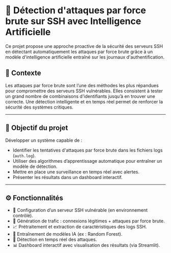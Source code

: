 # 🔐 Détection d'attaques par force brute sur SSH avec Intelligence Artificielle

Ce projet propose une approche proactive de la sécurité des serveurs SSH en détectant automatiquement les attaques par force brute grâce à un modèle d'intelligence artificielle entraîné sur les journaux d'authentification.

## 📌 Contexte

Les attaques par force brute sont l’une des méthodes les plus répandues pour compromettre des serveurs SSH vulnérables. Elles consistent à tester un grand nombre de combinaisons d'identifiants jusqu’à en trouver une correcte. Une détection intelligente et en temps réel permet de renforcer la sécurité des systèmes critiques.

---

## 🧠 Objectif du projet

Développer un système capable de :
- Identifier les tentatives d'attaques par force brute dans les fichiers logs (`auth.log`).
- Utiliser des algorithmes d’apprentissage automatique pour entraîner un modèle de détection.
- Mettre en place une surveillance en temps réel avec alertes.
- Présenter les résultats dans un dashboard interactif.

---

## ⚙️ Fonctionnalités

- 🔐 Configuration d’un serveur SSH vulnérable (en environnement contrôlé).
- 📄 Génération de trafic : connexions légitimes + attaques par force brute.
- 📈 Prétraitement et extraction de caractéristiques des logs SSH.
- 🤖 Entraînement de modèles IA (ex : Random Forest).
- 🚨 Détection en temps réel des attaques.
- 📊 Dashboard interactif avec visualisation des résultats (via Streamlit).


